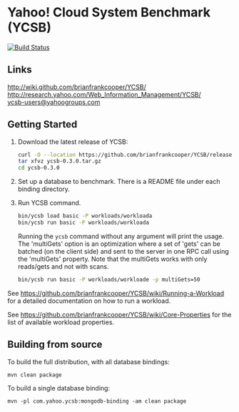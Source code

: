 <!--
Copyright (c) 2010 Yahoo! Inc., 2012 - 2015 YCSB contributors. 
All rights reserved.

Licensed under the Apache License, Version 2.0 (the "License"); you
may not use this file except in compliance with the License. You
may obtain a copy of the License at

http://www.apache.org/licenses/LICENSE-2.0

Unless required by applicable law or agreed to in writing, software
distributed under the License is distributed on an "AS IS" BASIS,
WITHOUT WARRANTIES OR CONDITIONS OF ANY KIND, either express or
implied. See the License for the specific language governing
permissions and limitations under the License. See accompanying
LICENSE file.
-->

Yahoo! Cloud System Benchmark (YCSB)
====================================
[![Build Status](https://travis-ci.org/brianfrankcooper/YCSB.png?branch=master)](https://travis-ci.org/brianfrankcooper/YCSB)

Links
-----
http://wiki.github.com/brianfrankcooper/YCSB/  
http://research.yahoo.com/Web_Information_Management/YCSB/  
ycsb-users@yahoogroups.com  

Getting Started
---------------

1. Download the latest release of YCSB:

    ```sh
    curl -O --location https://github.com/brianfrankcooper/YCSB/releases/download/0.3.0/ycsb-0.3.0.tar.gz
    tar xfvz ycsb-0.3.0.tar.gz
    cd ycsb-0.3.0
    ```
    
2. Set up a database to benchmark. There is a README file under each binding 
   directory.

3. Run YCSB command. 
    
    ```sh
    bin/ycsb load basic -P workloads/workloada
    bin/ycsb run basic -P workloads/workloada
    ```

   Running the `ycsb` command without any argument will print the usage. 
   The 'multiGets' option is an optimization where a set of 'gets' can be batched (on the client side) and sent to the server in one
   RPC call using the 'multiGets' property.  Note that the multiGets works with only reads/gets and not with
   scans.

    ```sh
    bin/ycsb run basic -P workloads/workloade -p multiGets=50
    ```
   
  See https://github.com/brianfrankcooper/YCSB/wiki/Running-a-Workload
  for a detailed documentation on how to run a workload.

  See https://github.com/brianfrankcooper/YCSB/wiki/Core-Properties for 
  the list of available workload properties.

Building from source
--------------------

To build the full distribution, with all database bindings:

    mvn clean package

To build a single database binding:

    mvn -pl com.yahoo.ycsb:mongodb-binding -am clean package
